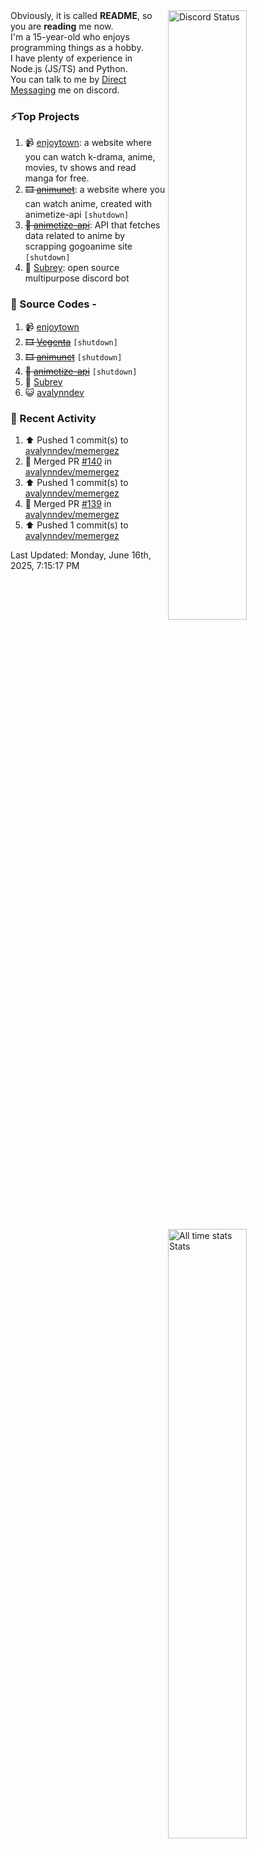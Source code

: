 <a href="https://discord.com/users/735059235141845003" target="_blank">
	<img width="50%" align="right" alt="Discord Status" src="https://lanyard.cnrad.dev/api/735059235141845003?bg=1f1f1f&borderRadius=5px">
</a>
<a href="https://wakatime.com/@Avalynn" target="_blank">
	<img width="50%" align="right" alt="All time stats Stats" src="https://github-readme-stats-one-liard-37.vercel.app/api/wakatime?username=avalynn&border_radius=5px&theme=dark&bg_color=1f1f1f&border_color=1f1f1f&icon_color=58a6ff&show_icons=true&disable_animations=true&custom_title=All%20Time%20Stats&v=2\&layout=compact">
</a>

<div align="left">
Obviously, it is called <b>README</b>, so you are <b>reading</b> me now.<br> 
I'm a 15-year-old who enjoys programming things as a hobby. <br>
I have plenty of experience in Node.js (JS/TS) and Python.<br>
You can talk to me by <a href="https://discord.com/users/735059235141845003">Direct Messaging</a> me on discord.<br>
</div>

### ⚡Top Projects
1. 📹 [enjoytown](https://enjoytown.pro): a website where you can watch k-drama, anime, movies, tv shows and read manga for free.
2. ~~🎞️ [animunet](https://animunet.vercel.app)~~: a website where you can watch anime, created with animetize-api `[shutdown]`
3. ~~🎉 [animetize-api](https://animetize-api.vercel.app)~~: API that fetches data related to anime by scrapping gogoanime site `[shutdown]`
2. 🤖 [Subrey](https://github.com/InfiniteDevs/Subrey): open source multipurpose discord bot 

### 📄 Source Codes -
1. 📹 [enjoytown](https://github.com/avalynndev/enjoytown) 
2. ~~🎞️ [Vegenta](https://github.com/InfiniteDevs/vegenta)~~ `[shutdown]`
3. ~~🎞️ [animunet](https://github.com/InfiniteDevs/animunet)~~ `[shutdown]`
4. ~~🎉 [animetize-api](https://github.com/avalynndev/animetize-api)~~ `[shutdown]`
5. 🤖 [Subrey](https://github.com/InfiniteDevs/Subrey)
6. 😺 [avalynndev](https://github.com/avalynndev/avalynn-web)

### 📄 Recent Activity

<!--RECENT_ACTIVITY:start-->
1. ⬆️ Pushed 1 commit(s) to [avalynndev/memergez](https://github.com/avalynndev/memergez)<br>
2. 🎉 Merged PR [#140](https://github.com/avalynndev/memergez/pull/140) in [avalynndev/memergez](https://github.com/avalynndev/memergez)<br>
3. ⬆️ Pushed 1 commit(s) to [avalynndev/memergez](https://github.com/avalynndev/memergez)<br>
4. 🎉 Merged PR [#139](https://github.com/avalynndev/memergez/pull/139) in [avalynndev/memergez](https://github.com/avalynndev/memergez)<br>
5. ⬆️ Pushed 1 commit(s) to [avalynndev/memergez](https://github.com/avalynndev/memergez)<br>
<!--RECENT_ACTIVITY:end-->

<!--RECENT_ACTIVITY:last_update-->
Last Updated: Monday, June 16th, 2025, 7:15:17 PM
<!--RECENT_ACTIVITY:last_update_end-->
